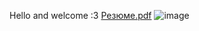 Hello and welcome :3
[Резюме.pdf](https://github.com/ivaca/ivaca/files/10067660/default.pdf)
![image](https://user-images.githubusercontent.com/77122840/186435359-6e4255d2-4f47-444c-9562-5ae2c24fc88a.png)

